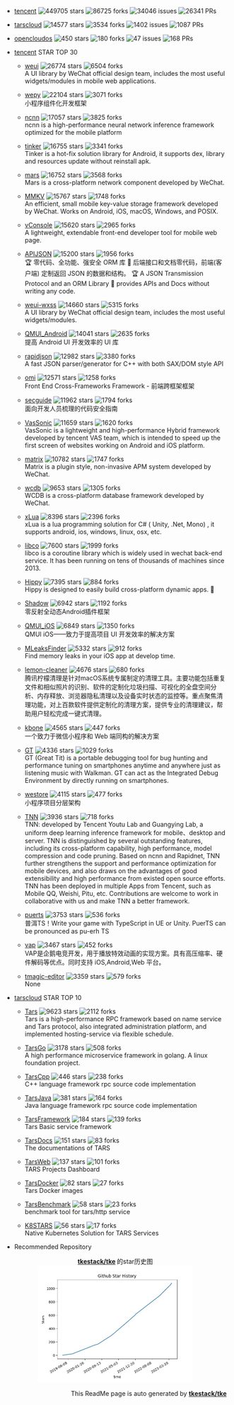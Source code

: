 
+ [tencent](https://github.com/tencent)
![449705 stars](https://img.shields.io/badge/Stars-449705-green)
![86725 forks](https://img.shields.io/badge/Forks-86725-green)
![34046 issues](https://img.shields.io/badge/Issues-34046-green)
![26341 PRs](https://img.shields.io/badge/PRs-26341-green)

+ [tarscloud](https://github.com/tarscloud)
![14577 stars](https://img.shields.io/badge/Stars-14577-green)
![3534 forks](https://img.shields.io/badge/Forks-3534-green)
![1402 issues](https://img.shields.io/badge/Issues-1402-green)
![1087 PRs](https://img.shields.io/badge/PRs-1087-green)

+ [opencloudos](https://github.com/opencloudos)
![450 stars](https://img.shields.io/badge/Stars-450-green)
![180 forks](https://img.shields.io/badge/Forks-180-green)
![47 issues](https://img.shields.io/badge/Issues-47-green)
![168 PRs](https://img.shields.io/badge/PRs-168-green)



+ [tencent](https://github.com/tencent) STAR TOP 30
    
    + [weui](https://github.com/tencent/weui) 
    ![26774 stars](https://img.shields.io/badge/Stars-26774-green)
    ![6504 forks](https://img.shields.io/badge/Forks-6504-green)  
    A UI library by WeChat official design team, includes the most useful widgets/modules in mobile web applications.
    
    + [wepy](https://github.com/tencent/wepy) 
    ![22104 stars](https://img.shields.io/badge/Stars-22104-green)
    ![3071 forks](https://img.shields.io/badge/Forks-3071-green)  
    小程序组件化开发框架
    
    + [ncnn](https://github.com/tencent/ncnn) 
    ![17057 stars](https://img.shields.io/badge/Stars-17057-green)
    ![3825 forks](https://img.shields.io/badge/Forks-3825-green)  
    ncnn is a high-performance neural network inference framework optimized for the mobile platform
    
    + [tinker](https://github.com/tencent/tinker) 
    ![16755 stars](https://img.shields.io/badge/Stars-16755-green)
    ![3341 forks](https://img.shields.io/badge/Forks-3341-green)  
    Tinker is a hot-fix solution library for Android, it supports dex, library and resources update without reinstall apk.
    
    + [mars](https://github.com/tencent/mars) 
    ![16752 stars](https://img.shields.io/badge/Stars-16752-green)
    ![3568 forks](https://img.shields.io/badge/Forks-3568-green)  
    Mars is a cross-platform network component  developed by WeChat.
    
    + [MMKV](https://github.com/tencent/MMKV) 
    ![15767 stars](https://img.shields.io/badge/Stars-15767-green)
    ![1748 forks](https://img.shields.io/badge/Forks-1748-green)  
    An efficient, small mobile key-value storage framework developed by WeChat. Works on Android, iOS, macOS, Windows, and POSIX.
    
    + [vConsole](https://github.com/tencent/vConsole) 
    ![15620 stars](https://img.shields.io/badge/Stars-15620-green)
    ![2965 forks](https://img.shields.io/badge/Forks-2965-green)  
    A lightweight, extendable front-end developer tool for mobile web page.
    
    + [APIJSON](https://github.com/tencent/APIJSON) 
    ![15200 stars](https://img.shields.io/badge/Stars-15200-green)
    ![1956 forks](https://img.shields.io/badge/Forks-1956-green)  
    🏆 零代码、全功能、强安全 ORM 库 🚀 后端接口和文档零代码，前端(客户端) 定制返回 JSON 的数据和结构。 🏆 A JSON Transmission Protocol and an ORM Library 🚀  provides APIs and Docs without writing any code.
    
    + [weui-wxss](https://github.com/tencent/weui-wxss) 
    ![14660 stars](https://img.shields.io/badge/Stars-14660-green)
    ![5315 forks](https://img.shields.io/badge/Forks-5315-green)  
    A UI library by WeChat official design team, includes the most useful widgets/modules.
    
    + [QMUI_Android](https://github.com/tencent/QMUI_Android) 
    ![14041 stars](https://img.shields.io/badge/Stars-14041-green)
    ![2635 forks](https://img.shields.io/badge/Forks-2635-green)  
    提高 Android UI 开发效率的 UI 库
    
    + [rapidjson](https://github.com/tencent/rapidjson) 
    ![12982 stars](https://img.shields.io/badge/Stars-12982-green)
    ![3380 forks](https://img.shields.io/badge/Forks-3380-green)  
    A fast JSON parser/generator for C++ with both SAX/DOM style API
    
    + [omi](https://github.com/tencent/omi) 
    ![12571 stars](https://img.shields.io/badge/Stars-12571-green)
    ![1258 forks](https://img.shields.io/badge/Forks-1258-green)  
     Front End Cross-Frameworks Framework - 前端跨框架框架
    
    + [secguide](https://github.com/tencent/secguide) 
    ![11962 stars](https://img.shields.io/badge/Stars-11962-green)
    ![1794 forks](https://img.shields.io/badge/Forks-1794-green)  
    面向开发人员梳理的代码安全指南
    
    + [VasSonic](https://github.com/tencent/VasSonic) 
    ![11659 stars](https://img.shields.io/badge/Stars-11659-green)
    ![1620 forks](https://img.shields.io/badge/Forks-1620-green)  
    VasSonic is a lightweight and high-performance Hybrid framework developed by tencent VAS team, which is intended to speed up the first screen of websites working on Android and iOS platform. 
    
    + [matrix](https://github.com/tencent/matrix) 
    ![10782 stars](https://img.shields.io/badge/Stars-10782-green)
    ![1747 forks](https://img.shields.io/badge/Forks-1747-green)  
    Matrix is a plugin style, non-invasive APM system developed by WeChat.
    
    + [wcdb](https://github.com/tencent/wcdb) 
    ![9653 stars](https://img.shields.io/badge/Stars-9653-green)
    ![1305 forks](https://img.shields.io/badge/Forks-1305-green)  
    WCDB is a cross-platform database framework developed by WeChat.
    
    + [xLua](https://github.com/tencent/xLua) 
    ![8396 stars](https://img.shields.io/badge/Stars-8396-green)
    ![2396 forks](https://img.shields.io/badge/Forks-2396-green)  
    xLua is a lua programming solution for  C# ( Unity, .Net, Mono) , it supports android, ios, windows, linux, osx, etc.
    
    + [libco](https://github.com/tencent/libco) 
    ![7600 stars](https://img.shields.io/badge/Stars-7600-green)
    ![1999 forks](https://img.shields.io/badge/Forks-1999-green)  
    libco is a coroutine library which is widely used in wechat  back-end service. It has been running on tens of thousands of machines since 2013.
    
    + [Hippy](https://github.com/tencent/Hippy) 
    ![7395 stars](https://img.shields.io/badge/Stars-7395-green)
    ![884 forks](https://img.shields.io/badge/Forks-884-green)  
    Hippy is designed to easily build cross-platform dynamic apps. 👏
    
    + [Shadow](https://github.com/tencent/Shadow) 
    ![6942 stars](https://img.shields.io/badge/Stars-6942-green)
    ![1192 forks](https://img.shields.io/badge/Forks-1192-green)  
    零反射全动态Android插件框架
    
    + [QMUI_iOS](https://github.com/tencent/QMUI_iOS) 
    ![6849 stars](https://img.shields.io/badge/Stars-6849-green)
    ![1350 forks](https://img.shields.io/badge/Forks-1350-green)  
    QMUI iOS——致力于提高项目 UI 开发效率的解决方案
    
    + [MLeaksFinder](https://github.com/tencent/MLeaksFinder) 
    ![5332 stars](https://img.shields.io/badge/Stars-5332-green)
    ![912 forks](https://img.shields.io/badge/Forks-912-green)  
    Find memory leaks in your iOS app at develop time.
    
    + [lemon-cleaner](https://github.com/tencent/lemon-cleaner) 
    ![4676 stars](https://img.shields.io/badge/Stars-4676-green)
    ![680 forks](https://img.shields.io/badge/Forks-680-green)  
    腾讯柠檬清理是针对macOS系统专属制定的清理工具。主要功能包括重复文件和相似照片的识别、软件的定制化垃圾扫描、可视化的全盘空间分析、内存释放、浏览器隐私清理以及设备实时状态的监控等。重点聚焦清理功能，对上百款软件提供定制化的清理方案，提供专业的清理建议，帮助用户轻松完成一键式清理。
    
    + [kbone](https://github.com/tencent/kbone) 
    ![4565 stars](https://img.shields.io/badge/Stars-4565-green)
    ![447 forks](https://img.shields.io/badge/Forks-447-green)  
    一个致力于微信小程序和 Web 端同构的解决方案
    
    + [GT](https://github.com/tencent/GT) 
    ![4336 stars](https://img.shields.io/badge/Stars-4336-green)
    ![1029 forks](https://img.shields.io/badge/Forks-1029-green)  
    GT (Great Tit) is a portable debugging tool for bug hunting and performance tuning on smartphones anytime and anywhere just as listening music with Walkman. GT can act as the Integrated Debug Environment by directly running on smartphones.
    
    + [westore](https://github.com/tencent/westore) 
    ![4115 stars](https://img.shields.io/badge/Stars-4115-green)
    ![477 forks](https://img.shields.io/badge/Forks-477-green)  
    小程序项目分层架构
    
    + [TNN](https://github.com/tencent/TNN) 
    ![3936 stars](https://img.shields.io/badge/Stars-3936-green)
    ![718 forks](https://img.shields.io/badge/Forks-718-green)  
    TNN: developed by Tencent Youtu Lab and Guangying Lab, a uniform deep learning inference framework for mobile、desktop and server. TNN is distinguished by several outstanding features, including its cross-platform capability, high performance, model compression and code pruning. Based on ncnn and Rapidnet, TNN further strengthens the support and performance optimization for mobile devices, and also draws on the advantages of good extensibility and high performance from existed open source efforts. TNN has been deployed in multiple Apps from Tencent, such as Mobile QQ, Weishi, Pitu, etc. Contributions are welcome to work in collaborative with us and make TNN a better framework. 
    
    + [puerts](https://github.com/tencent/puerts) 
    ![3753 stars](https://img.shields.io/badge/Stars-3753-green)
    ![536 forks](https://img.shields.io/badge/Forks-536-green)  
    普洱TS！Write your game with TypeScript in UE or Unity. PuerTS can be pronounced as pu-erh TS
    
    + [vap](https://github.com/tencent/vap) 
    ![3467 stars](https://img.shields.io/badge/Stars-3467-green)
    ![452 forks](https://img.shields.io/badge/Forks-452-green)  
    VAP是企鹅电竞开发，用于播放特效动画的实现方案。具有高压缩率、硬件解码等优点。同时支持 iOS,Android,Web 平台。
    
    + [tmagic-editor](https://github.com/tencent/tmagic-editor) 
    ![3359 stars](https://img.shields.io/badge/Stars-3359-green)
    ![579 forks](https://img.shields.io/badge/Forks-579-green)  
    None
    

+ [tarscloud](https://github.com/tarscloud) STAR TOP 10
    
    + [Tars](https://github.com/tarscloud/Tars) 
    ![9623 stars](https://img.shields.io/badge/Stars-9623-green)
    ![2112 forks](https://img.shields.io/badge/Forks-2112-green)  
    Tars is a high-performance RPC framework based on name service and Tars protocol, also integrated administration platform, and implemented hosting-service via flexible schedule.
    
    + [TarsGo](https://github.com/tarscloud/TarsGo) 
    ![3178 stars](https://img.shields.io/badge/Stars-3178-green)
    ![508 forks](https://img.shields.io/badge/Forks-508-green)  
    A  high performance microservice  framework  in golang. A linux foundation project.
    
    + [TarsCpp](https://github.com/tarscloud/TarsCpp) 
    ![446 stars](https://img.shields.io/badge/Stars-446-green)
    ![238 forks](https://img.shields.io/badge/Forks-238-green)  
    C++ language framework rpc source code implementation
    
    + [TarsJava](https://github.com/tarscloud/TarsJava) 
    ![381 stars](https://img.shields.io/badge/Stars-381-green)
    ![164 forks](https://img.shields.io/badge/Forks-164-green)  
    Java language framework rpc source code implementation
    
    + [TarsFramework](https://github.com/tarscloud/TarsFramework) 
    ![184 stars](https://img.shields.io/badge/Stars-184-green)
    ![139 forks](https://img.shields.io/badge/Forks-139-green)  
    Tars Basic service framework
    
    + [TarsDocs](https://github.com/tarscloud/TarsDocs) 
    ![151 stars](https://img.shields.io/badge/Stars-151-green)
    ![83 forks](https://img.shields.io/badge/Forks-83-green)  
    The documentations of TARS
    
    + [TarsWeb](https://github.com/tarscloud/TarsWeb) 
    ![137 stars](https://img.shields.io/badge/Stars-137-green)
    ![101 forks](https://img.shields.io/badge/Forks-101-green)  
    TARS Projects Dashboard
    
    + [TarsDocker](https://github.com/tarscloud/TarsDocker) 
    ![82 stars](https://img.shields.io/badge/Stars-82-green)
    ![27 forks](https://img.shields.io/badge/Forks-27-green)  
    Tars Docker  images
    
    + [TarsBenchmark](https://github.com/tarscloud/TarsBenchmark) 
    ![58 stars](https://img.shields.io/badge/Stars-58-green)
    ![23 forks](https://img.shields.io/badge/Forks-23-green)  
    benchmark tool for tars/http service
    
    + [K8STARS](https://github.com/tarscloud/K8STARS) 
    ![56 stars](https://img.shields.io/badge/Stars-56-green)
    ![17 forks](https://img.shields.io/badge/Forks-17-green)  
    Native Kubernetes  Solution for TARS Services
    


+ Recommended Repository  
<p align="center">
      <strong>
        <a href="https://github.com/tkestack/tke" target="_blank">tkestack/tke</a>
      </strong>  的star历史图
  <br>
  <img src="https://raw.githubusercontent.com/ButterAndButterfly/GithubTools/master/data/stars_history.jpg" width="350px"></img>    
</p>

<p align="right">
      This ReadMe page is auto generated by 
      <strong>
        <a href="https://github.com/tkestack/tke" target="_blank">tkestack/tke</a><br>
      </strong>   
</p>